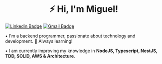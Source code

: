 <h1 align="center">⚡ Hi, I'm Miguel!</h1>

[![Linkedin Badge](https://img.shields.io/badge/-Miguel%20Oliveira-6633cc?style=flat-square&logo=Linkedin&logoColor=white&link=https://www.linkedin.com/in/miguel-oliveira-861693218/)](https://www.linkedin.com/in/miguel-oliveira-861693218/)
[![Gmail Badge](https://img.shields.io/badge/-migueloliveiradev@gmail.com-6633cc?style=flat-square&logo=Gmail&logoColor=white&link=mailto:migueloliveiradev@gmail.com)](mailto:migueloliveiradev@gmail.com)


<p>• I'm a backend programmer, passionate about technology and development. 🚀 Always learning!</p>
<p>• I am currently improving my knowledge in <strong>NodeJS, Typescript, NestJS, TDD, SOLID, AWS & Architecture</strong>.</p>
